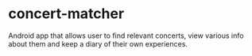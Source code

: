 # concert-matcher
Android app that allows user to find relevant concerts, view various info about them and keep a diary of their own experiences.
